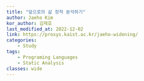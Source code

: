 ```yaml
---
title: "앞으로의 삶 정적 분석하기"
author: Jaeho Kim
kor_author: 김재호
last_modified_at: 2022-12-02
link: https://prosys.kaist.ac.kr/jaeho-widening/
categories:
    - Study
tags:
    - Programing Languages
    - Static Analysis
classes: wide
---
```


